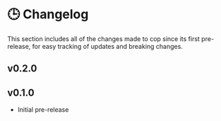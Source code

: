 # 🕒 Changelog

This section includes all of the changes made to cop since its first pre-release, for easy tracking of updates and breaking changes.

## v0.2.0

## v0.1.0

-   Initial pre-release
